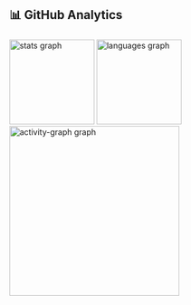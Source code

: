 <h2 align="left">📊 GitHub Analytics</h2>

###

<div align="left">
  <img src="https://github-readme-stats.vercel.app/api?username=RGColozzo&hide_title=false&hide_rank=false&show_icons=true&include_all_commits=true&count_private=true&disable_animations=false&theme=tokyonight&locale=en&hide_border=false&order=1&custom_title=Rennan's%20GitHub%20Stats" height="150" alt="stats graph"  />
  <img src="https://github-readme-stats.vercel.app/api/top-langs?username=RGColozzo&locale=en&hide_title=false&layout=compact&card_width=320&langs_count=5&theme=tokyonight&hide_border=false&order=2" height="150" alt="languages graph"  />
  <img src="https://github-readme-activity-graph.vercel.app/graph?username=RGColozzo&radius=16&theme=tokyo-night&area=true&order=5&custom_title=Contribution%20Graph" height="300" alt="activity-graph graph"  />
</div>

###
